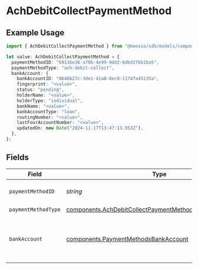 # AchDebitCollectPaymentMethod

## Example Usage

```typescript
import { AchDebitCollectPaymentMethod } from "@moovio/sdk/models/components";

let value: AchDebitCollectPaymentMethod = {
  paymentMethodID: "b9116e36-a70b-4e99-9dd2-6dbd27bb1ba5",
  paymentMethodType: "ach-debit-collect",
  bankAccount: {
    bankAccountID: "0646b27c-3de1-41a8-8ec8-1174fa45135a",
    fingerprint: "<value>",
    status: "pending",
    holderName: "<value>",
    holderType: "individual",
    bankName: "<value>",
    bankAccountType: "loan",
    routingNumber: "<value>",
    lastFourAccountNumber: "<value>",
    updatedOn: new Date("2024-11-17T13:47:13.953Z"),
  },
};
```

## Fields

| Field                                                                                                                                | Type                                                                                                                                 | Required                                                                                                                             | Description                                                                                                                          |
| ------------------------------------------------------------------------------------------------------------------------------------ | ------------------------------------------------------------------------------------------------------------------------------------ | ------------------------------------------------------------------------------------------------------------------------------------ | ------------------------------------------------------------------------------------------------------------------------------------ |
| `paymentMethodID`                                                                                                                    | *string*                                                                                                                             | :heavy_check_mark:                                                                                                                   | ID of the payment method.                                                                                                            |
| `paymentMethodType`                                                                                                                  | [components.AchDebitCollectPaymentMethodPaymentMethodType](../../models/components/achdebitcollectpaymentmethodpaymentmethodtype.md) | :heavy_check_mark:                                                                                                                   | N/A                                                                                                                                  |
| `bankAccount`                                                                                                                        | [components.PaymentMethodsBankAccount](../../models/components/paymentmethodsbankaccount.md)                                         | :heavy_check_mark:                                                                                                                   | A bank account as contained within a payment method.                                                                                 |